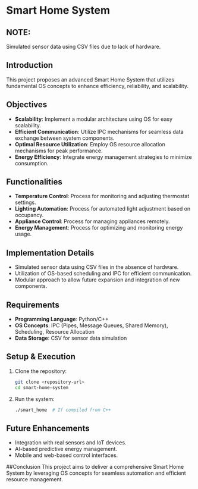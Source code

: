 # Smart Home System

## NOTE:
Simulated sensor data using CSV files due to lack of hardware.

## Introduction
This project proposes an advanced Smart Home System that utilizes fundamental OS concepts to enhance efficiency, reliability, and scalability.

## Objectives
- **Scalability**: Implement a modular architecture using OS for easy scalability.
- **Efficient Communication**: Utilize IPC mechanisms for seamless data exchange between system components.
- **Optimal Resource Utilization**: Employ OS resource allocation mechanisms for peak performance.
- **Energy Efficiency**: Integrate energy management strategies to minimize consumption.

## Functionalities
- **Temperature Control**: Process for monitoring and adjusting thermostat settings.
- **Lighting Automation**: Process for automated light adjustment based on occupancy.
- **Appliance Control**: Process for managing appliances remotely.
- **Energy Management**: Process for optimizing and monitoring energy usage.

## Implementation Details
- Simulated sensor data using CSV files in the absence of hardware.
- Utilization of OS-based scheduling and IPC for efficient communication.
- Modular approach to allow future expansion and integration of new components.

## Requirements
- **Programming Language**: Python/C++
- **OS Concepts**: IPC (Pipes, Message Queues, Shared Memory), Scheduling, Resource Allocation
- **Data Storage**: CSV for sensor data simulation

## Setup & Execution
1. Clone the repository:
   ```sh
   git clone <repository-url>
   cd smart-home-system

2. Run the system:
   ```sh
   ./smart_home  # If compiled from C++

## Future Enhancements
- Integration with real sensors and IoT devices.
- AI-based predictive energy management.
- Mobile and web-based control interfaces.

##Conclusion
This project aims to deliver a comprehensive Smart Home System by leveraging OS concepts for seamless automation and efficient resource management.
